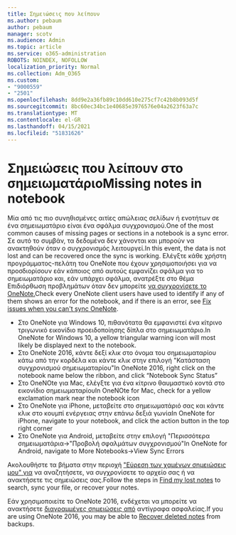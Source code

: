 ```yaml
---
title: Σημειώσεις που λείπουν
ms.author: pebaum
author: pebaum
manager: scotv
ms.audience: Admin
ms.topic: article
ms.service: o365-administration
ROBOTS: NOINDEX, NOFOLLOW
localization_priority: Normal
ms.collection: Adm_O365
ms.custom:
- "9000559"
- "2501"
ms.openlocfilehash: 8dd9e2a36fb89c10dd610e275cf7c42b8b093d5f
ms.sourcegitcommit: 8bc60ec34bc1e40685e3976576e04a2623f63a7c
ms.translationtype: MT
ms.contentlocale: el-GR
ms.lasthandoff: 04/15/2021
ms.locfileid: "51831626"
---
```

# <a name="missing-notes-in-notebook"></a><span data-ttu-id="81168-102">Σημειώσεις που λείπουν στο σημειωματάριο</span><span class="sxs-lookup"><span data-stu-id="81168-102">Missing notes in notebook</span></span>

<span data-ttu-id="81168-103">Μία από τις πιο συνηθισμένες αιτίες απώλειας σελίδων ή ενοτήτων σε ένα σημειωματάριο είναι ένα σφάλμα συγχρονισμού.</span><span class="sxs-lookup"><span data-stu-id="81168-103">One of the most common causes of missing pages or sections in a notebook is a sync error.</span></span> <span data-ttu-id="81168-104">Σε αυτό το συμβάν, τα δεδομένα δεν χάνονται και μπορούν να ανακτηθούν όταν ο συγχρονισμός λειτουργεί.</span><span class="sxs-lookup"><span data-stu-id="81168-104">In this event, the data is not lost and can be recovered once the sync is working.</span></span> <span data-ttu-id="81168-105">Ελέγξτε κάθε χρήστη προγράμματος-πελάτη του OneNote που έχουν χρησιμοποιήσει για να προσδιορίσουν εάν κάποιος από αυτούς εμφανίζει σφάλμα για το σημειωματάριο και, εάν υπάρχει σφάλμα, ανατρέξτε στο θέμα Επιδιόρθωση προβλημάτων όταν δεν μπορείτε [να συγχρονίσετε το OneNote.](https://support.office.com/article/299495ef-66d1-448f-90c1-b785a6968d45)</span><span class="sxs-lookup"><span data-stu-id="81168-105">Check every OneNote client users have used to identify if any of them shows an error for the notebook, and if there is an error, see [Fix issues when you can't sync OneNote](https://support.office.com/article/299495ef-66d1-448f-90c1-b785a6968d45).</span></span>

- <span data-ttu-id="81168-106">Στο OneNote για Windows 10, πιθανότατα θα εμφανιστεί ένα κίτρινο τριγωνικό εικονίδιο προειδοποίησης δίπλα στο σημειωματάριο.</span><span class="sxs-lookup"><span data-stu-id="81168-106">In OneNote for Windows 10, a yellow triangular warning icon will most likely be displayed next to the notebook.</span></span>
- <span data-ttu-id="81168-107">Στο OneNote 2016, κάντε δεξί κλικ στο όνομα του σημειωματαρίου κάτω από την κορδέλα και κάντε κλικ στην επιλογή "Κατάσταση συγχρονισμού σημειωματαρίου"</span><span class="sxs-lookup"><span data-stu-id="81168-107">In OneNote 2016, right click on the notebook name below the ribbon, and click “Notebook Sync Status”</span></span>
- <span data-ttu-id="81168-108">Στο OneNOte για Mac, ελέγξτε για ένα κίτρινο θαυμαστικό κοντά στο εικονίδιο σημειωματαρίου</span><span class="sxs-lookup"><span data-stu-id="81168-108">In OneNOte for Mac, check for a yellow exclamation mark near the notebook icon</span></span>
- <span data-ttu-id="81168-109">Στο OneNote για iPhone, μεταβείτε στο σημειωματάριό σας και κάντε κλικ στο κουμπί ενέργειας στην επάνω δεξιά γωνία</span><span class="sxs-lookup"><span data-stu-id="81168-109">In OneNote for iPhone, navigate to your notebook, and click the action button in the top right corner</span></span>
- <span data-ttu-id="81168-110">Στο OneNote για Android, μεταβείτε στην επιλογή "Περισσότερα σημειωματάρια->"Προβολή σφαλμάτων συγχρονισμού"</span><span class="sxs-lookup"><span data-stu-id="81168-110">In OneNote for Android, navigate to More Notebooks->View Sync Errors</span></span>

<span data-ttu-id="81168-111">Ακολουθήστε τα βήματα στην περιοχή ["Εύρεση των χαμένων σημειώσεις μου" για](https://support.office.com/article/32cb2bd7-afe7-44d2-a711-398a88421287) να αναζητήσετε, να συγχρονίσετε το αρχείο σας ή να ανακτήσετε τις σημειώσεις σας.</span><span class="sxs-lookup"><span data-stu-id="81168-111">Follow the steps in [Find my lost notes](https://support.office.com/article/32cb2bd7-afe7-44d2-a711-398a88421287) to search, sync your file, or recover your notes.</span></span>

<span data-ttu-id="81168-112">Εάν χρησιμοποιείτε το OneNote 2016, ενδέχεται να μπορείτε να ανακτήσετε [διαγραμμένες σημειώσεις από](https://support.office.com/article/32ed1036-74fd-4c21-bc28-033a486e6b14) αντίγραφα ασφαλείας.</span><span class="sxs-lookup"><span data-stu-id="81168-112">If you are using OneNote 2016, you may be able to [Recover deleted notes](https://support.office.com/article/32ed1036-74fd-4c21-bc28-033a486e6b14) from backups.</span></span>